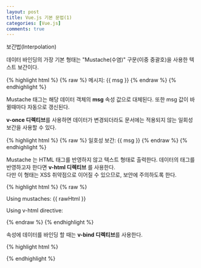 ```yaml
---
layout: post
title: Vue.js 기본 문법(1)
categories: [Vue.js]
comments: true
---
```


보간법(Interpolation)

데이터 바인딩의 가장 기본 형태는 "Mustache(수염)" 구문(이중 중괄호)을 사용한 텍스트 보간이다.

{% highlight html %}
{% raw %}
<span>메시지: {{ msg }}</span>
{% endraw %}
{% endhighlight %}

Mustache 태그는 해당 데이터 객체의 **msg** 속성 값으로 대체된다. 또한 msg 값이 바뀔때마다 자동으로 갱신된다.


**v-once 디렉티브**를 사용하면 데이터가 변경되더라도 문서에는 적용되지 않는 일회성 보간을 사용할 수 있다.

{% highlight html %}
{% raw %}
<span v-once>일호성 보간: {{ msg }}</span>
{% endraw %}
{% endhighlight %}


Mustache 는 HTML 태그를 반영하지 않고 텍스트 형태로 출력한다. 데이터의 태그를 반영하고자 한다면 **v-html 디렉티브** 를 사용한다.  
다만 이 형태는 XSS 취약점으로 이어질 수 있으므로, 보안에 주의하도록 한다.

{% highlight html %}
{% raw %}
<p>Using mustaches: {{ rawHtml }}</p>
<p>Using v-html directive: <span v-html="rawHtml"></span></p>
{% endraw %}
{% endhighlight %}


속성에 데이터를 바인딩 할 때는 **v-bind 디렉티브**를 사용한다.

{% highlight html %}
<div v-bind:id="dynamicId"></div>
{% endhighlight %}




